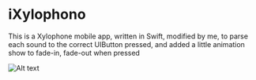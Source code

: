 # iXylophono
This is a Xylophone mobile app, written in Swift, modified by me, to parse each sound to the correct UIButton pressed, and added a little animation show to fade-in, fade-out when pressed

![Alt text](https://raw.github.com/vagvalas/iXylophono/main/Screens/iXylophono.png "Simulator Run")
